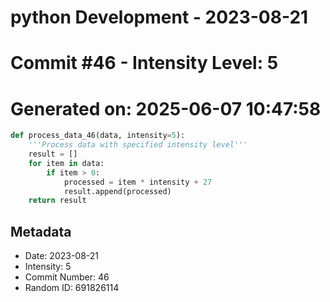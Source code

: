 ﻿# python Development - 2023-08-21
# Commit #46 - Intensity Level: 5
# Generated on: 2025-06-07 10:47:58
```python
def process_data_46(data, intensity=5):
    '''Process data with specified intensity level'''
    result = []
    for item in data:
        if item > 0:
            processed = item * intensity + 27
            result.append(processed)
    return result
```
## Metadata
- Date: 2023-08-21
- Intensity: 5
- Commit Number: 46
- Random ID: 691826114
